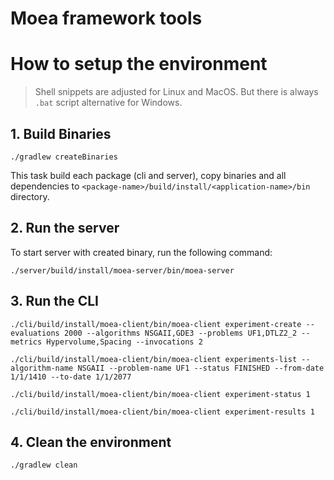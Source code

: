 # Moea framework tools

# How to setup the environment

> Shell snippets are adjusted for Linux and MacOS. But there is always `.bat` script alternative for Windows.


## 1. Build Binaries

```shell
./gradlew createBinaries
```

This task build each package (cli and server), copy binaries and all dependencies to `<package-name>/build/install/<application-name>/bin` directory.

## 2. Run the server

To start server with created binary, run the following command:
```shell
./server/build/install/moea-server/bin/moea-server 
```

## 3. Run the CLI

```shell
./cli/build/install/moea-client/bin/moea-client experiment-create --evaluations 2000 --algorithms NSGAII,GDE3 --problems UF1,DTLZ2_2 --metrics Hypervolume,Spacing --invocations 2
```

```shell
./cli/build/install/moea-client/bin/moea-client experiments-list --algorithm-name NSGAII --problem-name UF1 --status FINISHED --from-date 1/1/1410 --to-date 1/1/2077
```

```shell
./cli/build/install/moea-client/bin/moea-client experiment-status 1
```

```shell
./cli/build/install/moea-client/bin/moea-client experiment-results 1
```

## 4. Clean the environment

```shell
./gradlew clean
```
